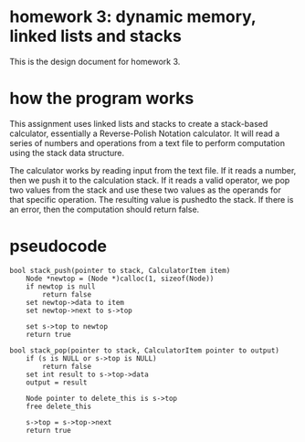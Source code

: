 
# homework 3: dynamic memory, linked lists and stacks

This is the design document for homework 3.

# how the program works

This assignment uses linked lists and stacks to create a stack-based calculator, essentially a Reverse-Polish Notation calculator. It will read a series of numbers and operations from a text file to perform computation using the stack data structure.

The calculator works by reading input from the text file. If it reads a number, then we push it to the calculation stack. If it reads a valid operator, we pop two values from the stack and use these two values as the operands for that specific operation. The resulting value is pushedto the stack. If there is an error, then the computation should return false.

# pseudocode

```
bool stack_push(pointer to stack, CalculatorItem item)
    Node *newtop = (Node *)calloc(1, sizeof(Node))
    if newtop is null
        return false
    set newtop->data to item
    set newtop->next to s->top

    set s->top to newtop
    return true

bool stack_pop(pointer to stack, CalculatorItem pointer to output)
    if (s is NULL or s->top is NULL)
        return false
    set int result to s->top->data
    output = result

    Node pointer to delete_this is s->top
    free delete_this

    s->top = s->top->next
    return true


```
